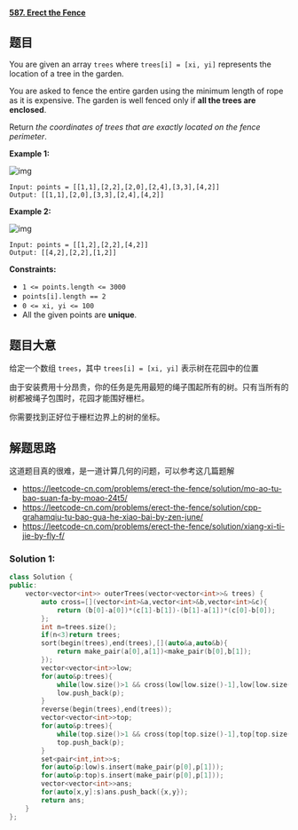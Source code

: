 #### [587. Erect the Fence](https://leetcode-cn.com/problems/erect-the-fence/)

## 题目

You are given an array `trees` where `trees[i] = [xi, yi]` represents the location of a tree in the garden.

You are asked to fence the entire garden using the minimum length of rope as it is expensive. The garden is well fenced only if **all the trees are enclosed**.

Return *the coordinates of trees that are exactly located on the fence perimeter*.

 

**Example 1:**

![img](https://assets.leetcode.com/uploads/2021/04/24/erect2-plane.jpg)

```
Input: points = [[1,1],[2,2],[2,0],[2,4],[3,3],[4,2]]
Output: [[1,1],[2,0],[3,3],[2,4],[4,2]]
```

**Example 2:**

![img](https://assets.leetcode.com/uploads/2021/04/24/erect1-plane.jpg)

```
Input: points = [[1,2],[2,2],[4,2]]
Output: [[4,2],[2,2],[1,2]]
```

 

**Constraints:**

- `1 <= points.length <= 3000`
- `points[i].length == 2`
- `0 <= xi, yi <= 100`
- All the given points are **unique**.

## 题目大意

给定一个数组 `trees`，其中 `trees[i] = [xi, yi]` 表示树在花园中的位置

由于安装费用十分昂贵，你的任务是先用最短的绳子围起所有的树。只有当所有的树都被绳子包围时，花园才能围好栅栏。

你需要找到正好位于栅栏边界上的树的坐标。

## 解题思路

这道题目真的很难，是一道计算几何的问题，可以参考这几篇题解

- https://leetcode-cn.com/problems/erect-the-fence/solution/mo-ao-tu-bao-suan-fa-by-moao-24t5/
- https://leetcode-cn.com/problems/erect-the-fence/solution/cpp-grahamqiu-tu-bao-gua-he-xiao-bai-by-zen-june/
- https://leetcode-cn.com/problems/erect-the-fence/solution/xiang-xi-ti-jie-by-fly-f/


### Solution 1:


````c++
class Solution {
public:
    vector<vector<int>> outerTrees(vector<vector<int>>& trees) {
        auto cross=[](vector<int>&a,vector<int>&b,vector<int>&c){
            return (b[0]-a[0])*(c[1]-b[1])-(b[1]-a[1])*(c[0]-b[0]);
        };
        int n=trees.size();
        if(n<3)return trees;
        sort(begin(trees),end(trees),[](auto&a,auto&b){
            return make_pair(a[0],a[1])<make_pair(b[0],b[1]);
        });
        vector<vector<int>>low;
        for(auto&p:trees){
            while(low.size()>1 && cross(low[low.size()-1],low[low.size()-2],p)<0)low.pop_back();
            low.push_back(p);
        }
        reverse(begin(trees),end(trees));
        vector<vector<int>>top;
        for(auto&p:trees){
            while(top.size()>1 && cross(top[top.size()-1],top[top.size()-2],p)<0)top.pop_back();
            top.push_back(p);
        }
        set<pair<int,int>>s;
        for(auto&p:low)s.insert(make_pair(p[0],p[1]));
        for(auto&p:top)s.insert(make_pair(p[0],p[1]));
        vector<vector<int>>ans;
        for(auto[x,y]:s)ans.push_back({x,y});
        return ans;
    }
};


````
